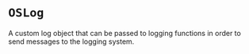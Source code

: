 # `OSLog`

A custom log object that can be passed to logging functions in order to send
messages to the logging system.

